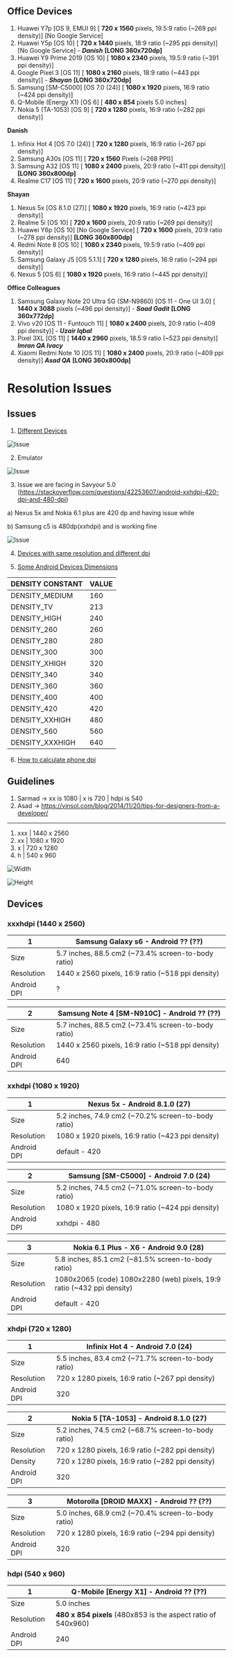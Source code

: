 ## Office Devices

1) Huawei Y7p [OS 9, EMUI 9] [ **720 x 1560** pixels, 19.5:9 ratio (~269 ppi density)] [No Google Service]
2) Huawei Y5p [OS 10] [ **720 x 1440** pixels, 18:9 ratio (~295 ppi density)] [No Google Service] - ***Danish*** **[LONG 360x720dp]**
3) Huawei Y9 Prime 2019 [OS 10] [ **1080 x 2340** pixels, 19.5:9 ratio (~391 ppi density)]
4) Google Pixel 3 [OS 11] [ **1080 x 2160** pixels, 18:9 ratio (~443 ppi density)] - ***Shayan*** **[LONG 360x720dp]**
5) Samsung [SM-C5000] [OS 7.0 (24)] [ **1080 x 1920** pixels, 16:9 ratio (~424 ppi density)]
6) Q-Mobile (Energy X1) [OS 6] [ **480 x 854** pixels 5.0 inches]
7) Nokia 5 (TA-1053) [OS 9] [ **720 x 1280** pixels, 16:9 ratio (~282 ppi density)]

**Danish**
1) Infinix Hot 4 [OS 7.0 (24)] [ **720 x 1280** pixels, 16:9 ratio (~267 ppi density)]
2) Samsung A30s [OS 11] [ **720 x 1560** Pixels (~268 PPI)]
3) Samsung A32 [OS 11] [ **1080 x 2400** pixels, 20:9 ratio (~411 ppi density)]  **[LONG 360x800dp]**
4) Realme C17 [OS 11] [ **720 x 1600** pixels, 20:9 ratio (~270 ppi density)]

**Shayan**
1) Nexus 5x [OS 8.1.0 (27)] [ **1080 x 1920** pixels, 16:9 ratio (~423 ppi density)]
2) Realme 5i [OS 10] [ **720 x 1600** pixels, 20:9 ratio (~269 ppi density)]
3) Huawei Y6p [OS 10] [No Google Service] [ **720 x 1600** pixels, 20:9 ratio (~278 ppi density)] **[LONG 360x800dp]**
4) Redmi Note 8 [OS 10] [ **1080 x 2340** pixels, 19.5:9 ratio (~409 ppi density)]
5) Samsung Galaxy J5 [OS 5.1.1] [ **720 x 1280** pixels, 16:9 ratio (~294 ppi density)]
6) Nexus 5 [OS 6] [ **1080 x 1920** pixels, 16:9 ratio (~445 ppi density)]

**Office Colleagues**
1) Samsung Galaxy Note 20 Ultra 5G (SM-N9860) [OS 11 - One UI 3.0] [ **1440 x 3088** pixels (~496 ppi density)] - ***Saad Gadit*** **[LONG 360x772dp]**
2) Vivo v20 [OS 11 - Funtouch 11] [ **1080 x 2400** pixels, 20:9 ratio (~409 ppi density)] - ***Uzair Iqbal***
3) Pixel 3XL [OS 11] [ **1440 x 2960** pixels, 18.5:9 ratio (~523 ppi density)] ***Imran QA Ivacy***
4) Xiaomi Redmi Note 10 [OS 11] [ **1080 x 2400** pixels, 20:9 ratio (~409 ppi density)] ***Asad QA*** **[LONG 360x800dp]**



# Resolution Issues

## Issues

1) [Different Devices](https://stackoverflow.com/a/13228830)

![Issue](https://github.com/testacnt145/NestRV/blob/master/Design/issue-resolution.PNG)

2) Emulator

![Issue](https://github.com/testacnt145/NestRV/blob/master/Design/Emulator.png)

3) Issue we are facing in Savyour 5.0 (https://stackoverflow.com/questions/42253607/android-xxhdpi-420-dpi-and-480-dpi)

a) Nexus 5x and Nokia 6.1 plus are 420 dp and having issue while

b) Samsung c5 is 480dp(xxhdpi) and is working fine

![Issue](https://github.com/testacnt145/NestRV/blob/master/Design/dpi.jpg)


4) [Devices with same resolution and different dpi](https://stackoverflow.com/questions/32860815/how-to-define-dimens-xml-for-every-different-screen-size-in-android)

5) [Some Android Devices Dimensions](https://gist.github.com/uqmessias/4bb9d8ed90d3ebca1c387c114a71c66a)

| DENSITY CONSTANT | VALUE |
| -- | -- |
| DENSITY_MEDIUM | 160 |
| DENSITY_TV | 213 |
| DENSITY_HIGH | 240 |
| DENSITY_260 | 260 |
| DENSITY_280 | 280 |
| DENSITY_300 | 300 |
| DENSITY_XHIGH | 320 |
| DENSITY_340 | 340 |
| DENSITY_360 | 360 |
| DENSITY_400 | 400 |
| DENSITY_420 | 420 |
| DENSITY_XXHIGH | 480 |
| DENSITY_560 | 560 |
| DENSITY_XXXHIGH | 640 |

6) [How to calculate phone dpi](https://stackoverflow.com/a/22595262/4754141)


## Guidelines
 1) Sarmad -> xx is 1080 | x is 720 | hdpi is 540
 2) Asad -> https://vinsol.com/blog/2014/11/20/tips-for-designers-from-a-developer/

----
1) xxx | 1440 x 2560
2) xx  | 1080 x 1920
3) x   | 720  x 1280
4) h   | 540  x 960

![Width](https://github.com/testacnt145/NestRV/blob/master/Design/360.JPG)

![Height](https://github.com/testacnt145/NestRV/blob/master/Design/640.JPG)

## Devices

### xxxhdpi (1440 x 2560)
 | 1  | Samsung Galaxy s6 - Android ?? (??)|
 | ------------- | ------------- |
 | Size  | 	5.7 inches, 88.5 cm2 (~73.4% screen-to-body ratio)  |
 | Resolution | 1440 x 2560 pixels, 16:9 ratio (~518 ppi density)  |	
 | Android DPI | ?  |	
 
 | 2  | Samsung Note 4 [SM-N910C] - Android ?? (??)|
 | ------------- | ------------- |
 | Size  | 	5.7 inches, 88.5 cm2 (~73.4% screen-to-body ratio)  |
 | Resolution | 1440 x 2560 pixels, 16:9 ratio (~518 ppi density)  |	
 | Android DPI | 640  |	

### xxhdpi (1080 x 1920)
 | 1  | Nexus 5x - Android 8.1.0 (27)|
 | ------------- | ------------- |
 | Size  | 	5.2 inches, 74.9 cm2 (~70.2% screen-to-body ratio)  |
 | Resolution | 1080 x 1920 pixels, 16:9 ratio (~423 ppi density)  |
  | Android DPI | default - 420  |	
 
 | 2  | Samsung [SM-C5000] - Android 7.0 (24)|
 | ------------- | ------------- |
 | Size  | 	5.2 inches, 74.5 cm2 (~71.0% screen-to-body ratio)  |
 | Resolution | 1080 x 1920 pixels, 16:9 ratio (~424 ppi density)  |	
 | Android DPI | xxhdpi - 480  |	
 
  | 3  | Nokia 6.1 Plus - X6 - Android 9.0 (28)|
 | ------------- | ------------- |
 | Size  | 	5.8 inches, 85.1 cm2 (~81.5% screen-to-body ratio)  |
 | Resolution | 1080x2065 (code) 1080x2280 (web) pixels, 19:9 ratio (~432 ppi density)  |	
 | Android DPI | default - 420  |	

 
 ### xhdpi (720  x 1280)
 | 1  | Infinix Hot 4 - Android 7.0 (24)|
 | ------------- | ------------- |
 | Size  | 	5.5 inches, 83.4 cm2 (~71.7% screen-to-body ratio)  |
 | Resolution | 720 x 1280 pixels, 16:9 ratio (~267 ppi density)  |
 | Android DPI | 320  |	
 

 | 2  | Nokia 5 [TA-1053] - Android 8.1.0 (27)|
 | ------------- | ------------- |
 | Size  | 	5.2 inches, 74.5 cm2 (~68.7% screen-to-body ratio)  |
 | Resolution | 720 x 1280 pixels, 16:9 ratio (~282 ppi density)  |
 | Density | 720 x 1280 pixels, 16:9 ratio (~282 ppi density)  |
 | Android DPI | 320  |	
 
  | 3  | Motorolla [DROID MAXX] - Android ?? (??)|
 | ------------- | ------------- |
 | Size  | 	5.0 inches, 68.9 cm2 (~70.4% screen-to-body ratio)  |
 | Resolution | 720 x 1280 pixels, 16:9 ratio (~294 ppi density)  |
 | Android DPI | 320  |	

 
  ### hdpi (540  x 960)
 | 1  | Q-Mobile [Energy X1] - Android ?? (??)|
 | ------------- | ------------- |
 | Size  | 	5.0 inches  |
 | Resolution | **480 x 854 pixels**  (480x853 is the aspect ratio of 540x960)|
 | Android DPI | 240  |	

